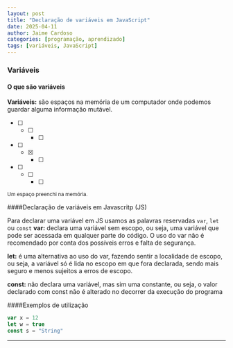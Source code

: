 ```yaml
---
layout: post
title: "Declaração de variáveis em JavaScript"
date: 2025-04-11
author: Jaime Cardoso
categories: [programação, aprendizado]
tags: [variáveis, JavaScript]
---
```


### Variáveis

#### O que são variáveis

**Variáveis:** são espaços na memória de um computador onde podemos guardar alguma informação mutável.

-[ ] -[ ] -[ ]
-[ ] -[X] -[ ]
-[ ] -[ ] -[ ]

<sub>Um espaço preenchi na memória.</sub>

####Declaração de variáveis em Javascritp (JS)

Para declarar uma variável em JS usamos as palavras reservadas `var`, `let` ou `const`
**var:** declara uma variável sem escopo, ou seja, uma variável que pode ser acessada em qualquer parte do código. O uso do var não é recomendado por conta dos possíveis
erros e falta de segurança.

**let:** é uma alternativa ao uso do var, fazendo sentir a localidade de escopo, ou seja, a variável só é lida no escopo em que fora declarada, sendo mais seguro e menos sujeitos a erros de escopo.

**const:** não declara uma variável, mas sim uma constante, ou seja, o valor declarado com const não é alterado no decorrer da execução do programa

####Exemplos de utilização

```javascript
var x = 12 
let w = true
const s = "String"
```
---

